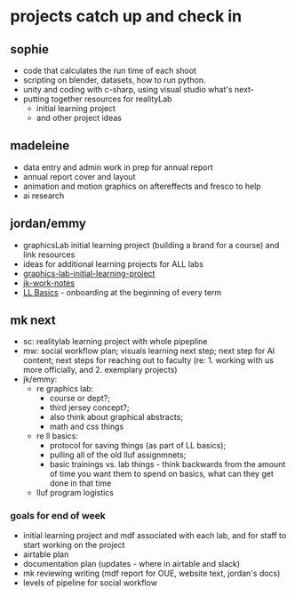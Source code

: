 # projects catch up and check in

## sophie
* code that calculates the run time of each shoot
* scripting on blender, datasets, how to run python.
* unity and coding with c-sharp, using visual studio
what's next-
* putting together resources for realityLab
    * initial learning project
    * and other project ideas

## madeleine
* data entry and admin work in prep for annual report
* annual report cover and layout
* animation and motion graphics on aftereffects and fresco to help
* ai research

## jordan/emmy
* graphicsLab initial learning project (building a brand for a course) and link resources
* ideas for additional learning projects for ALL labs
* [graphics-lab-initial-learning-project](/gRfNqwfXQY-IttWzC1VSeQ)
* [jk-work-notes](/Xoli7PH5SnSO-xtLckFgjQ)
* [LL Basics](/qfkTn-RzT2edGSIB91H01w) - onboarding at the beginning of every term


## mk next
- sc: realitylab learning project with whole pipepline
- mw: social workflow plan; visuals learning next step; next step for AI content; next steps for reaching out to faculty (re: 1. working with us more officially, and 2. exemplary projects)
- jk/emmy: 
    - re graphics lab: 
        - course or dept?; 
        - third jersey concept?; 
        - also think about graphical abstracts; 
        - math and css things
    - re ll basics:
        - protocol for saving things (as part of LL basics); 
        - pulling all of the old lluf assignmnets; 
        - basic trainings vs. lab things - think backwards from the amount of time you want them to spend on basics, what can they get done in that time
    - lluf program logistics


### goals for end of week
* initial learning project and mdf associated with each lab, and for staff to start working on the project
* airtable plan
* documentation plan (updates - where in airtable and slack)
* mk reviewing writing (mdf report for OUE, website text, jordan's docs)
* levels of pipeline for social workflow